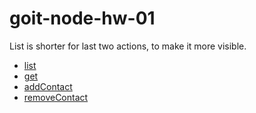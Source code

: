 # goit-node-hw-01

List is shorter for last two actions, to make it more visible.

<ul>
<li>
<a href = "https://monosnap.com/file/h9r7eNZ4N4qUFKo3qJvaDQiREH2N0y">list</a>
</li>
<li>
<a href = "https://monosnap.com/file/18UCpIv7u33Kp5RxOlmrsyzvowBPMx">get</a>
</li>
<li>
<a href = "https://monosnap.com/file/C74uSifpW3VjfUEG7pbUqFyK7A5kAI">addContact</a>
</li>
<li>
<a href = "https://monosnap.com/file/51ndDQMVWWKgbpXb1qfnfaiAK4mfE9">removeContact</a>
</li>
</ul>
